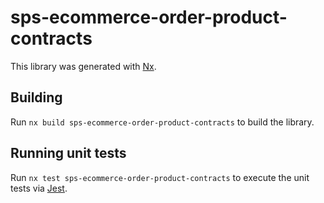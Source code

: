 # sps-ecommerce-order-product-contracts

This library was generated with [Nx](https://nx.dev).

## Building

Run `nx build sps-ecommerce-order-product-contracts` to build the library.

## Running unit tests

Run `nx test sps-ecommerce-order-product-contracts` to execute the unit tests via [Jest](https://jestjs.io).
